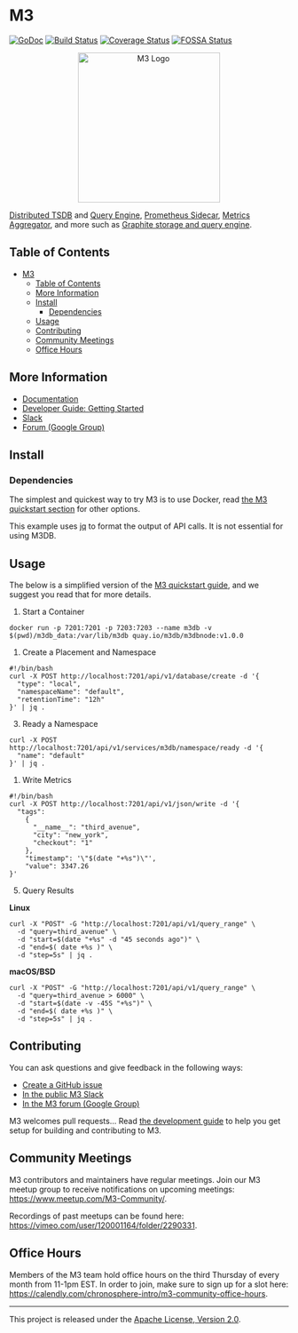 # M3

[![GoDoc][doc-img]][doc] [![Build Status][ci-img]][ci] [![Coverage Status][cov-img]][cov] [![FOSSA Status][fossa-img]][fossa]

<p align="center"><img src="site/static/images/logo-square.png" alt="M3 Logo" width="256" height="270"></p>

[Distributed TSDB](https://docs.m3db.io/m3db/) and [Query Engine](https://docs.m3db.io/how_to/query/), [Prometheus Sidecar](https://docs.m3db.io/integrations/prometheus/), [Metrics Aggregator](https://docs.m3db.io/overview/components/#m3-aggregator), and more such as [Graphite storage and query engine](https://docs.m3db.io/integrations/graphite/).

## Table of Contents

- [M3](#m3)
  - [Table of Contents](#table-of-contents)
  - [More Information](#more-information)
  - [Install](#install)
    - [Dependencies](#dependencies)
  - [Usage](#usage)
  - [Contributing](#contributing)
  - [Community Meetings](#community-meetings)
  - [Office Hours](#office-hours)

## More Information

-   [Documentation](https://docs.m3db.io/)
-   [Developer Guide: Getting Started](https://github.com/m3db/m3/blob/master/DEVELOPMENT.md)
-   [Slack](http://bit.ly/m3slack)
-   [Forum (Google Group)](https://groups.google.com/forum/#!forum/m3db)

## Install

### Dependencies

The simplest and quickest way to try M3 is to use Docker, read [the M3 quickstart section](https://m3db.io/docs/quickstart) for other options.

This example uses [jq](https://stedolan.github.io/jq/) to format the output of API calls. It is not essential for using M3DB.


## Usage

The below is a simplified version of the [M3 quickstart guide](https://m3db.io/docs/quickstart/docker/), and we suggest you read that for more details.

1.  Start a Container

```shell
docker run -p 7201:7201 -p 7203:7203 --name m3db -v $(pwd)/m3db_data:/var/lib/m3db quay.io/m3db/m3dbnode:v1.0.0
```

1.  Create a Placement and Namespace

```shell
#!/bin/bash
curl -X POST http://localhost:7201/api/v1/database/create -d '{
  "type": "local",
  "namespaceName": "default",
  "retentionTime": "12h"
}' | jq .
```

3.  Ready a Namespace

```shell
curl -X POST http://localhost:7201/api/v1/services/m3db/namespace/ready -d '{
  "name": "default"
}' | jq .
```

1.  Write Metrics

```shell
#!/bin/bash
curl -X POST http://localhost:7201/api/v1/json/write -d '{
  "tags": 
    {
      "__name__": "third_avenue",
      "city": "new_york",
      "checkout": "1"
    },
    "timestamp": '\"$(date "+%s")\"',
    "value": 3347.26
}'
```

5.  Query Results

**Linux**

```shell
curl -X "POST" -G "http://localhost:7201/api/v1/query_range" \
  -d "query=third_avenue" \
  -d "start=$(date "+%s" -d "45 seconds ago")" \
  -d "end=$( date +%s )" \
  -d "step=5s" | jq .  
```

**macOS/BSD**

```shell
curl -X "POST" -G "http://localhost:7201/api/v1/query_range" \
  -d "query=third_avenue > 6000" \
  -d "start=$(date -v -45S "+%s")" \
  -d "end=$( date +%s )" \
  -d "step=5s" | jq .
```

## Contributing

You can ask questions and give feedback in the following ways:

-   [Create a GitHub issue](https://github.com/m3db/m3/issues)
-   [In the public M3 Slack](http://bit.ly/m3slack)
-   [In the M3 forum (Google Group)](https://groups.google.com/forum/#!forum/m3db)

M3 welcomes pull requests…
Read [the development guide](DEVELOPMENT.md) to help you get setup for building and contributing to M3.

## Community Meetings

M3 contributors and maintainers have regular meetings. Join our M3 meetup group to receive notifications on upcoming meetings: 
<https://www.meetup.com/M3-Community/>.

Recordings of past meetups can be found here: <https://vimeo.com/user/120001164/folder/2290331>.

## Office Hours

Members of the M3 team hold office hours on the third Thursday of every month from 11-1pm EST. In order to join, make sure to sign up for a slot here: <https://calendly.com/chronosphere-intro/m3-community-office-hours>.

<hr>

This project is released under the [Apache License, Version 2.0](LICENSE).

[doc-img]: https://godoc.org/github.com/m3db/m3?status.svg

[doc]: https://godoc.org/github.com/m3db/m3

[ci-img]: https://badge.buildkite.com/5509d9360bfea7f99ac3a07fd029feb1aafa5cff9ed5ab667b.svg?branch=master

[ci]: https://buildkite.com/uberopensource/m3-monorepo-ci

[cov-img]: https://codecov.io/gh/m3db/m3/branch/master/graph/badge.svg

[cov]: https://codecov.io/gh/m3db/m3

[fossa-img]: https://app.fossa.io/api/projects/custom%2B4529%2Fgithub.com%2Fm3db%2Fm3.svg?type=shield

[fossa]: https://app.fossa.io/projects/custom%2B4529%2Fgithub.com%2Fm3db%2Fm3?ref=badge_shield
